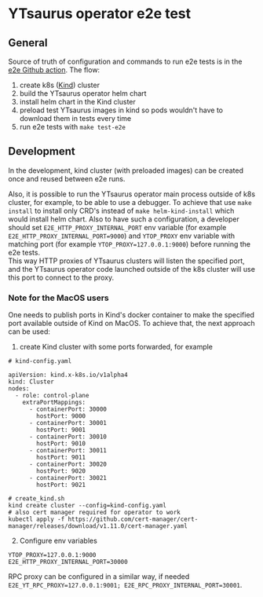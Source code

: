 # YTsaurus operator e2e test

## General
Source of truth of configuration and commands to run e2e tests is in the [e2e Github action](https://github.com/ytsaurus/ytsaurus-k8s-operator/blob/main/.github/workflows/subflow_run_e2e_tests.yaml#L34-L49).
The flow:
1) create k8s ([Kind](https://kind.sigs.k8s.io/)) cluster
2) build the YTsaurus operator helm chart
3) install helm chart in the Kind cluster
4) preload test YTsaurus images in kind so pods wouldn't have to download them in tests every time
5) run e2e tests with `make test-e2e`

## Development
In the development, kind cluster (with preloaded images) can be created once and reused between e2e runs. 

Also, it is possible to run the YTsaurus operator main process outside of k8s cluster, for example, to be able to use a debugger. To achieve that use `make install` to install only CRD's instead of `make helm-kind-install` which would install helm chart. Also to have such a configuration, a developer should set `E2E_HTTP_PROXY_INTERNAL_PORT` env variable (for example `E2E_HTTP_PROXY_INTERNAL_PORT=9000`) 
and `YTOP_PROXY` env variable with matching port (for example `YTOP_PROXY=127.0.0.1:9000`) before running the e2e tests.   
This way HTTP proxies of YTsaurus clusters will listen the specified port, and the YTsaurus operator code launched outside of the k8s cluster will use this port to connect to the proxy.

### Note for the MacOS users
One needs to publish ports in Kind's docker container to make the specified port available outside of Kind on MacOS.
To achieve that, the next approach can be used:
1. create Kind cluster with some ports forwarded, for example
```
# kind-config.yaml

apiVersion: kind.x-k8s.io/v1alpha4
kind: Cluster
nodes:
  - role: control-plane
    extraPortMappings:
      - containerPort: 30000
        hostPort: 9000
      - containerPort: 30001
        hostPort: 9001
      - containerPort: 30010
        hostPort: 9010
      - containerPort: 30011
        hostPort: 9011
      - containerPort: 30020
        hostPort: 9020
      - containerPort: 30021
        hostPort: 9021
```
```
# create_kind.sh
kind create cluster --config=kind-config.yaml
# also cert manager required for operator to work
kubectl apply -f https://github.com/cert-manager/cert-manager/releases/download/v1.11.0/cert-manager.yaml
```
2. Configure env variables
```
YTOP_PROXY=127.0.0.1:9000
E2E_HTTP_PROXY_INTERNAL_PORT=30000
```

RPC proxy can be configured in a similar way, if needed `E2E_YT_RPC_PROXY=127.0.0.1:9001; E2E_RPC_PROXY_INTERNAL_PORT=30001`.
